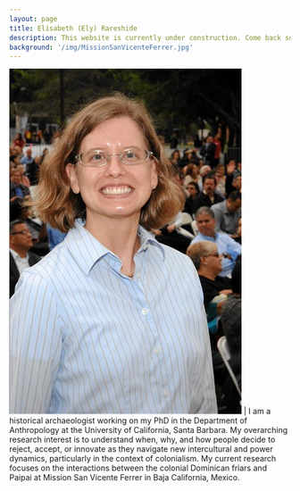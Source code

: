 ```yaml
---
layout: page
title: Elisabeth (Ely) Rareshide
description: This website is currently under construction. Come back soon for updates.
background: '/img/MissionSanVicenteFerrer.jpg'
---
```


![Ely Rareshide](/img/ER.jpg) | I am a historical archaeologist working on my PhD in the Department of Anthropology at the University of California, Santa Barbara. My overarching research interest is to understand when, why, and how people decide to reject, accept, or innovate as they navigate new intercultural and power dynamics, particularly in the context of colonialism. My current research focuses on the interactions between the colonial Dominican friars and Paipai at Mission San Vicente Ferrer in Baja California, Mexico.
